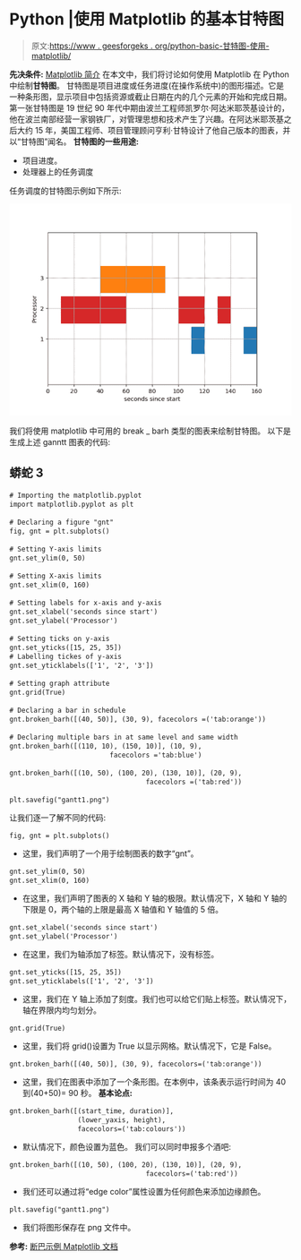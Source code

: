 # Python |使用 Matplotlib 的基本甘特图

> 原文:[https://www . geesforgeks . org/python-basic-甘特图-使用-matplotlib/](https://www.geeksforgeeks.org/python-basic-gantt-chart-using-matplotlib/)

**先决条件:** [Matplotlib 简介](https://www.geeksforgeeks.org/python-introduction-matplotlib/)
在本文中，我们将讨论如何使用 Matplotlib 在 Python 中绘制**甘特图**。
甘特图是项目进度或任务进度(在操作系统中)的图形描述。它是一种条形图，显示项目中包括资源或截止日期在内的几个元素的开始和完成日期。第一张甘特图是 19 世纪 90 年代中期由波兰工程师凯罗尔·阿达米耶茨基设计的，他在波兰南部经营一家钢铁厂，对管理思想和技术产生了兴趣。在阿达米耶茨基之后大约 15 年，美国工程师、项目管理顾问亨利·甘特设计了他自己版本的图表，并以“甘特图”闻名。
**甘特图的一些用途:**

*   项目进度。
*   处理器上的任务调度

任务调度的甘特图示例如下所示:

![](img/41905365b4bb563d8ea4a59b110da7e5.png)

我们将使用 matplotlib 中可用的 break _ barh 类型的图表来绘制甘特图。
以下是生成上述 ganntt 图表的代码:

## 蟒蛇 3

```
# Importing the matplotlib.pyplot
import matplotlib.pyplot as plt

# Declaring a figure "gnt"
fig, gnt = plt.subplots()

# Setting Y-axis limits
gnt.set_ylim(0, 50)

# Setting X-axis limits
gnt.set_xlim(0, 160)

# Setting labels for x-axis and y-axis
gnt.set_xlabel('seconds since start')
gnt.set_ylabel('Processor')

# Setting ticks on y-axis
gnt.set_yticks([15, 25, 35])
# Labelling tickes of y-axis
gnt.set_yticklabels(['1', '2', '3'])

# Setting graph attribute
gnt.grid(True)

# Declaring a bar in schedule
gnt.broken_barh([(40, 50)], (30, 9), facecolors =('tab:orange'))

# Declaring multiple bars in at same level and same width
gnt.broken_barh([(110, 10), (150, 10)], (10, 9),
                         facecolors ='tab:blue')

gnt.broken_barh([(10, 50), (100, 20), (130, 10)], (20, 9),
                                  facecolors =('tab:red'))

plt.savefig("gantt1.png")
```

让我们逐一了解不同的代码:

```
fig, gnt = plt.subplots()
```

*   这里，我们声明了一个用于绘制图表的数字“gnt”。

```
gnt.set_ylim(0, 50)
gnt.set_xlim(0, 160)
```

*   在这里，我们声明了图表的 X 轴和 Y 轴的极限。默认情况下，X 轴和 Y 轴的下限是 0，两个轴的上限是最高 X 轴值和 Y 轴值的 5 倍。

```
gnt.set_xlabel('seconds since start')
gnt.set_ylabel('Processor')
```

*   在这里，我们为轴添加了标签。默认情况下，没有标签。

```
gnt.set_yticks([15, 25, 35])
gnt.set_yticklabels(['1', '2', '3'])
```

*   这里，我们在 Y 轴上添加了刻度。我们也可以给它们贴上标签。默认情况下，轴在界限内均匀划分。

```
gnt.grid(True)
```

*   这里，我们将 grid()设置为 True 以显示网格。默认情况下，它是 False。

```
gnt.broken_barh([(40, 50)], (30, 9), facecolors=('tab:orange'))
```

*   这里，我们在图表中添加了一个条形图。在本例中，该条表示运行时间为 40 到(40+50)= 90 秒。
    **基本论点:**

```
gnt.broken_barh([(start_time, duration)],
                 (lower_yaxis, height),
                 facecolors=('tab:colours'))
```

*   默认情况下，颜色设置为蓝色。
    我们可以同时申报多个酒吧:

```
gnt.broken_barh([(10, 50), (100, 20), (130, 10)], (20, 9),
                                  facecolors=('tab:red'))
```

*   我们还可以通过将“edge color”属性设置为任何颜色来添加边缘颜色。

```
plt.savefig("gantt1.png")
```

*   我们将图形保存在 png 文件中。

**参考:** [断巴示例 Matplotlib 文档](https://matplotlib.org/gallery/lines_bars_and_markers/broken_barh.html#sphx-glr-gallery-lines-bars-and-markers-broken-barh-py)